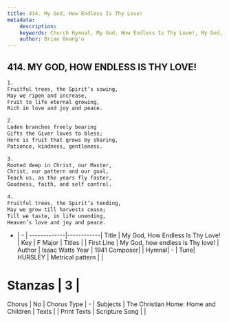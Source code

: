```yaml
---
title: 414. My God, How Endless Is Thy Love!
metadata:
    description: 
    keywords: Church Hymnal, My God, How Endless Is Thy Love!, My God, how endless is Thy love!, 
    author: Brian Onang'o
---
```



## 414. MY GOD, HOW ENDLESS IS THY LOVE!

```txt
1.
Fruitful trees, the Spirit’s sowing,
May we ripen and increase,
Fruit to life eternal growing,
Rich in love and joy and peace.

2.
Laden branches freely bearing
Gifts the Giver loves to bless;
Here is fruit that grows by sharing,
Patience, kindness, gentleness.

3.
Rooted deep in Christ, our Master,
Christ, our pattern and our goal,
Teach us, as the years fly faster,
Goodness, faith, and self control.

4.
Fruitful trees, the Spirit’s tending,
May we grow till harvests cease;
Till we taste, in life unending,
Heaven’s love and joy and peace.
```

- |   -  |
-------------|------------|
Title | My God, How Endless Is Thy Love! |
Key | F Major |
Titles |  |
First Line | My God, how endless is Thy love! |
Author | Isaac Watts
Year | 1941
Composer|  |
Hymnal|  - |
Tune| HURSLEY |
Metrical pattern | |
# Stanzas | 3 |
Chorus | No |
Chorus Type | - |
Subjects | The Christian Home: Home and Children |
Texts |  |
Print Texts | 
Scripture Song |  |
  
